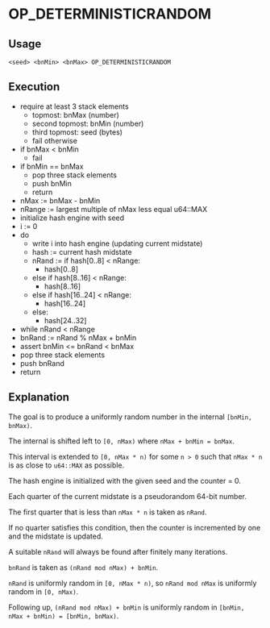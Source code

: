# OP_DETERMINISTICRANDOM

## Usage

```
<seed> <bnMin> <bnMax> OP_DETERMINISTICRANDOM
```

## Execution

- require at least 3 stack elements
    - topmost: bnMax (number)
    - second topmost: bnMin (number)
    - third topmost: seed (bytes)
    - fail otherwise
- if bnMax < bnMin
    - fail
- if bnMin == bnMax
    - pop three stack elements
    - push bnMin
    - return
- nMax := bnMax - bnMin
- nRange := largest multiple of nMax less equal u64::MAX
- initialize hash engine with seed
- i := 0
- do
    - write i into hash engine (updating current midstate)
    - hash := current hash midstate
    - nRand := if hash[0..8] < nRange:
        - hash[0..8]
    - else if hash[8..16] < nRange:
        - hash[8..16]
    - else if hash[16..24] < nRange:
        - hash[16..24]
    - else:
        - hash[24..32]
- while nRand < nRange
- bnRand := nRand % nMax + bnMin
- assert bnMin <= bnRand < bnMax
- pop three stack elements
- push bnRand
- return

## Explanation

The goal is to produce a uniformly random number in the internal `[bnMin, bnMax)`.

The internal is shifted left to `[0, nMax)` where `nMax + bnMin = bnMax`.

This interval is extended to `[0, nMax * n)` for some `n > 0` such that `nMax * n` is as close to `u64::MAX` as possible.

The hash engine is initialized with the given seed and the counter = 0.

Each quarter of the current midstate is a pseudorandom 64-bit number.

The first quarter that is less than `nMax * n` is taken as `nRand`.

If no quarter satisfies this condition, then the counter is incremented by one and the midstate is updated.

A suitable `nRand` will always be found after finitely many iterations.

`bnRand` is taken as `(nRand mod nMax) + bnMin`.

`nRand` is uniformly random in `[0, nMax * n)`, so `nRand mod nMax` is uniformly random in `[0, nMax)`. 

Following up, `(nRand mod nMax) + bnMin` is uniformly random in `[bnMin, nMax + bnMin) = [bnMin, bnMax)`.
